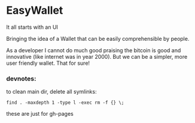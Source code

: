 # EasyWallet

It all starts with an UI

Bringing the idea of a Wallet that can be easily comprehensible by people.

As a developer I cannot do much good praising the bitcoin is good and innovative (like internet was in year 2000).
But we can be a simpler, more user friendly wallet. That for sure!


### devnotes:

to clean main dir, delete all symlinks:

    find . -maxdepth 1 -type l -exec rm -f {} \;

these are just for gh-pages